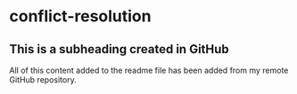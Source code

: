 # conflict-resolution

## This is a subheading created in GitHub

All of this content added to the readme file has been added from my remote GitHub repository.
